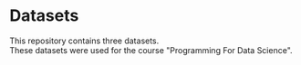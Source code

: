 # Datasets
<p>This repository contains three datasets.<br>
These datasets were used for the course "Programming For Data Science".</p>
